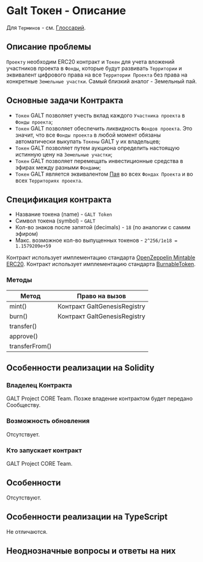 # Galt Токен - Описание

Для `Терминов` - см. [Глоссарий]().

## Описание проблемы
`Проекту` необходим ERC20 контракт и `Токен` для учета вложений участников проекта в `Фонды`, которые будут развивать `Территории` и эквивалент цифрового права на все `Территории Проекта` без права на конкретные `Земельные участки`. Самый близкий аналог - Земельный пай.

## Основные задачи Контракта
- `Токен` GALT позволяет учесть вклад каждого `Участника проекта` в `Фонды проекта`; 
- `Токен` GALT позволяет обеспечить ликвидность `Фондов проекта`. Это значит, что все `Фонды проекта` в любой момент обязаны автоматически выкупать `Токены` GALT у их владельцев;
- `Токен` GALT позволяет путем аукциона определить настоящую истинную цену на `Земельные участки`;
- `Токен` GALT позволяет перемещать инвестиционные средства в эфирах между разными `Фондами`;
- `Токен` GALT является эквивалентом [Пая](https://ru.wikipedia.org/wiki/%D0%9F%D0%B0%D0%B9) во всех `Фондах Проекта` и во всех `Территориях проекта`.

## Спецификация контракта
* Название токена (name) - `GALT Token`
* Символ токена (symbol) - `GALT`
* Кол-во знаков после запятой (decimals) - `18` (по аналогии с самим эфиром)
* Макс. возможное кол-во выпущенных токенов - `2^256/1e18 = 1.1579209e+59`

Контракт использует имплементацию стандарта [OpenZeppelin Mintable ERC20](https://github.com/OpenZeppelin/openzeppelin-solidity/tree/master/contracts/token/ERC20).
Контракт использует имплементацию стандарта [BurnableToken](https://github.com/OpenZeppelin/openzeppelin-solidity/blob/master/contracts/token/ERC20/BurnableToken.sol).

### Методы

|Метод|Право на вызов|
|------|-------------|
|mint()|Контракт GaltGenesisRegistry|
|burn()|Контракт GaltGenesisRegistry|
|transfer()||
|approve()||
|transferFrom()||

## Особенности реализации на Solidity
### Владелец Контракта
GALT Project CORE Team. Позже владение контрактом будет передано Сообществу.
### Возможность обновления
Отсутствует.
### Кто запускает контракт 
GALT Project CORE Team.
## Особенности
Отсутствуют.
## Особенности реализации на TypeScript
Не отличаются.
## Неоднозначные вопросы и ответы на них
